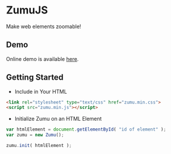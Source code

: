 # ZumuJS

Make web elements zoomable!

## Demo

Online demo is available [here](https://selcher.github.io/zumu/).

## Getting Started

* Include in Your HTML

```html
<link rel="stylesheet" type="text/css" href="zumu.min.css">
<script src="zumu.min.js"></script>
```

* Initialize Zumu on an HTML Element

```javascript
var htmlElement = document.getElementById( "id of element" );
var zumu = new Zumu();

zumu.init( htmlElement );
```
